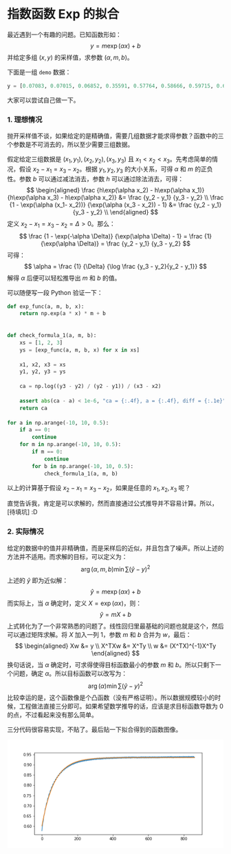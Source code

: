 # 指数函数 Exp 的拟合

最近遇到一个有趣的问题。已知函数形如：
$$
y = m\exp(\alpha x) + b
$$
并给定多组 $(x, y)$ 的采样值，求参数 $(\alpha, m, b)$。

下面是一组 `demo` 数据：

```python
y = [0.07083, 0.07015, 0.06852, 0.35591, 0.57764, 0.58666, 0.59715, 0.6065, 0.6126, 0.61695, 0.61948, 0.62376, 0.62977, 0.63797, 0.64594, 0.65188, 0.65451, 0.65714, 0.65849, 0.66306, 0.66962, 0.67725, 0.68327, 0.68699, 0.68809, 0.6895, 0.69227, 0.69728, 0.70394, 0.70924, 0.71304, 0.71446, 0.71495, 0.7166, 0.72043, 0.7261, 0.73139, 0.73602, 0.7383, 0.7368, 0.73853, 0.74128, 0.74678, 0.75281, 0.75639, 0.75887, 0.75842, 0.75842, 0.75995, 0.76348, 0.76935, 0.77311, 0.7765, 0.7763, 0.77566, 0.7767, 0.77916, 0.78417, 0.78911, 0.79204, 0.79304, 0.79181, 0.79093, 0.79432, 0.79777, 0.80238, 0.80581, 0.80739, 0.80619, 0.80528, 0.80657, 0.80848, 0.8135, 0.81761, 0.81917, 0.81895, 0.81732, 0.81723, 0.81964, 0.82344, 0.82792, 0.83053, 0.83041, 0.82964, 0.82803, 0.82992, 0.83272, 0.83768, 0.8396, 0.8407, 0.83974, 0.83855, 0.83839, 0.8414, 0.84429, 0.84849, 0.84998, 0.84857, 0.84769, 0.84662, 0.84824, 0.85257, 0.85554, 0.85841, 0.85727, 0.85562, 0.85475, 0.85546, 0.85856, 0.86197, 0.86494, 0.86492, 0.86345, 0.8618, 0.86155, 0.86396, 0.86848, 0.87133, 0.87283, 0.87083, 0.86858, 0.86889, 0.86958, 0.87263, 0.87647, 0.87817, 0.87735, 0.87587, 0.87419, 0.87453, 0.87663, 0.88047, 0.88334, 0.88339, 0.88129, 0.87941, 0.87945, 0.88088, 0.88473, 0.88777, 0.88832, 0.8875, 0.88478, 0.88404, 0.8854, 0.88744, 0.89135, 0.89292, 0.89211, 0.88996, 0.88803, 0.88904, 0.89065, 0.8946, 0.89652, 0.89661, 0.89553, 0.89253, 0.8919, 0.89379, 0.89697, 0.90014, 0.90062, 0.89917, 0.89682, 0.89554, 0.89646, 0.89894, 0.90237, 0.90415, 0.90381, 0.90108, 0.8989, 0.89972, 0.90181, 0.90407, 0.90739, 0.90649, 0.90473, 0.90255, 0.90146, 0.90357, 0.90677, 0.90937, 0.90992, 0.90866, 0.90579, 0.90441, 0.90493, 0.90759, 0.91087, 0.91286, 0.91062, 0.9086, 0.90741, 0.90693, 0.90894, 0.91238, 0.91349, 0.91489, 0.91234, 0.90946, 0.90889, 0.91045, 0.91314, 0.91547, 0.91711, 0.91556, 0.9116, 0.91136, 0.91144, 0.91474, 0.9174, 0.91788, 0.9174, 0.91492, 0.9131, 0.91293, 0.91422, 0.91811, 0.91991, 0.91992, 0.91745, 0.91505, 0.91447, 0.91594, 0.91798, 0.92102, 0.92147, 0.92033, 0.91686, 0.91557, 0.91668, 0.9187, 0.9223, 0.92373, 0.92231, 0.92007, 0.91697, 0.9171, 0.91897, 0.92247, 0.92428, 0.92399, 0.92202, 0.91914, 0.91791, 0.92026, 0.9224, 0.92498, 0.92561, 0.92383, 0.9215, 0.91878, 0.91974, 0.92275, 0.92503, 0.92726, 0.92594, 0.9231, 0.92064, 0.92001, 0.92234, 0.92585, 0.92789, 0.92739, 0.92474, 0.92268, 0.92067, 0.92218, 0.9255, 0.92756, 0.92912, 0.92668, 0.92392, 0.92293, 0.92187, 0.92554, 0.92871, 0.92944, 0.92861, 0.92564, 0.92356, 0.92254, 0.92535, 0.92817, 0.93001, 0.93022, 0.92808, 0.92485, 0.92375, 0.92431, 0.92775, 0.93006, 0.93119, 0.93023, 0.92629, 0.92468, 0.92519, 0.92732, 0.93081, 0.93183, 0.93074, 0.92795, 0.9257, 0.925, 0.92692, 0.92984, 0.93255, 0.93115, 0.92977, 0.92647, 0.92543, 0.92693, 0.92935, 0.93263, 0.93344, 0.93063, 0.92921, 0.92643, 0.92691, 0.92911, 0.93187, 0.93358, 0.93203, 0.93012, 0.92717, 0.9261, 0.92871, 0.93094, 0.93442, 0.93335, 0.93112, 0.92889, 0.92639, 0.92751, 0.93023, 0.93303, 0.934, 0.93253, 0.92966, 0.92689, 0.92751, 0.93047, 0.93303, 0.93482, 0.93343, 0.93079, 0.92838, 0.92764, 0.93019, 0.93251, 0.93511, 0.93484, 0.93222, 0.93035, 0.92863, 0.92903, 0.93182, 0.93475, 0.93528, 0.93351, 0.93089, 0.92903, 0.92844, 0.93143, 0.93436, 0.93624, 0.93535, 0.93207, 0.92956, 0.92942, 0.9309, 0.93476, 0.93563, 0.93587, 0.93343, 0.93039, 0.92922, 0.92991, 0.93273, 0.93577, 0.93633, 0.93495, 0.93124, 0.92953, 0.9297, 0.93157, 0.9351, 0.93636, 0.935, 0.933, 0.92997, 0.93002, 0.93121, 0.93412, 0.93719, 0.93605, 0.93423, 0.9314, 0.92948, 0.93031, 0.93377, 0.93694, 0.93655, 0.93518, 0.93297, 0.93001, 0.93075, 0.93262, 0.93492, 0.93812, 0.93647, 0.93324, 0.93165, 0.93033, 0.93146, 0.93579, 0.9371, 0.93695, 0.93471, 0.93186, 0.93016, 0.93199, 0.93454, 0.93617, 0.93793, 0.93631, 0.93289, 0.93116, 0.93086, 0.9336, 0.93627, 0.93766, 0.93745, 0.93473, 0.93196, 0.93147, 0.93285, 0.93609, 0.93783, 0.93756, 0.9351, 0.93301, 0.93132, 0.93139, 0.93505, 0.93711, 0.93801, 0.93679, 0.93324, 0.93158, 0.93137, 0.93353, 0.93749, 0.93829, 0.9375, 0.93539, 0.93223, 0.93199, 0.93334, 0.9361, 0.93834, 0.93826, 0.9364, 0.93374, 0.93171, 0.93279, 0.93485, 0.93855, 0.93864, 0.93743, 0.93469, 0.93192, 0.93246, 0.93401, 0.93715, 0.93948, 0.93794, 0.93573, 0.93276, 0.93148, 0.93337, 0.93636, 0.93872, 0.93829, 0.93659, 0.93436, 0.93234, 0.93299, 0.93557, 0.9381, 0.93984, 0.93768, 0.93468, 0.93251, 0.93239, 0.93495, 0.93752, 0.93931, 0.9386, 0.93619, 0.93289, 0.93167, 0.93465, 0.93632, 0.93917, 0.93935, 0.93645, 0.93375, 0.93272, 0.9326, 0.93591, 0.93835, 0.93978, 0.93825, 0.93529, 0.93339, 0.93338, 0.93548, 0.93768, 0.93912, 0.93928, 0.93585, 0.9335, 0.93292, 0.93396, 0.93755, 0.93888, 0.93928, 0.93783, 0.93368, 0.93319, 0.93295, 0.93557, 0.93807, 0.93914, 0.9378, 0.93546, 0.9328, 0.93231, 0.93458, 0.93807, 0.93872, 0.93822, 0.93612, 0.93294, 0.93264, 0.93373, 0.93661, 0.93924, 0.93879, 0.93755, 0.93402, 0.9326, 0.93328, 0.936, 0.93863, 0.93932, 0.93819, 0.93485, 0.93279, 0.93263, 0.93447, 0.93707, 0.94027, 0.93861, 0.93638, 0.93366, 0.93274, 0.93463, 0.93673, 0.9391, 0.9397, 0.93699, 0.93418, 0.93275, 0.93341, 0.93618, 0.93884, 0.94003, 0.93764, 0.93602, 0.93296, 0.9326, 0.93517, 0.93848, 0.93932, 0.93988, 0.93612, 0.9337, 0.93254, 0.93402, 0.93684, 0.93918, 0.93962, 0.93772, 0.93467, 0.9329, 0.93318, 0.9358, 0.93811, 0.93977, 0.93866, 0.93503, 0.93391, 0.93258, 0.93465, 0.93801, 0.94014, 0.93907, 0.93745, 0.93353, 0.93307, 0.93447, 0.93716, 0.93922, 0.93976, 0.93766, 0.93479, 0.93273, 0.93315, 0.93636, 0.93869, 0.9395, 0.93896, 0.93591, 0.93335, 0.93331, 0.93599, 0.93833, 0.94013, 0.93917, 0.93699, 0.934, 0.93305, 0.93439, 0.93695, 0.93944, 0.94001, 0.93763, 0.93537, 0.9328, 0.93427, 0.93643, 0.93897, 0.94026, 0.93824, 0.93578, 0.93381, 0.93279, 0.9352, 0.93803, 0.93952, 0.93975, 0.93715, 0.93424, 0.93281, 0.93398, 0.93732, 0.93922, 0.94004, 0.93802, 0.9351, 0.93282, 0.9335, 0.93663, 0.93874, 0.93996, 0.93928, 0.9361, 0.93436, 0.93359, 0.93545, 0.93759, 0.93957, 0.94009, 0.93699, 0.93466, 0.93369, 0.93401, 0.93808, 0.93963, 0.93992, 0.93858, 0.93464, 0.934, 0.93443, 0.93646, 0.93967, 0.94021, 0.93933, 0.9362, 0.93412, 0.93409, 0.93546, 0.93878, 0.94047, 0.93995, 0.93803, 0.93503, 0.93401, 0.93519, 0.93738, 0.9402, 0.93973, 0.93896, 0.93621, 0.93367, 0.93449, 0.93679, 0.93953, 0.94073, 0.93939, 0.93688, 0.93425, 0.93423, 0.9363, 0.93856, 0.94105, 0.93968, 0.938, 0.93533, 0.9339, 0.93556, 0.93734, 0.94019, 0.94131, 0.93834, 0.93626, 0.93442, 0.93429, 0.93713, 0.93937, 0.94151, 0.9396, 0.93655, 0.93431, 0.9335, 0.93587, 0.93823, 0.94031, 0.94016, 0.93705, 0.93527, 0.93319, 0.93465, 0.93832, 0.94012, 0.94032, 0.93941, 0.93554, 0.93482, 0.93452, 0.93708, 0.93952, 0.94098, 0.93998, 0.93674, 0.93479, 0.93419, 0.93567, 0.93916, 0.94039, 0.94044, 0.93864, 0.93463, 0.93446, 0.93528, 0.93781, 0.94031, 0.94056, 0.93912, 0.93603, 0.93488, 0.93471, 0.93695, 0.9401, 0.94118, 0.94035, 0.93758, 0.93448, 0.93406, 0.93627, 0.93936, 0.94095, 0.94041, 0.93885, 0.93544, 0.93449, 0.93569, 0.93817, 0.94072, 0.94056, 0.93973, 0.93626, 0.93433, 0.93471, 0.93707, 0.93942, 0.94183, 0.93964, 0.93824, 0.93461, 0.93424, 0.93639, 0.93897, 0.94098, 0.94103, 0.93834, 0.93643, 0.9349, 0.9356, 0.93844, 0.94109, 0.94137, 0.93893, 0.93681, 0.93524, 0.93513, 0.9375, 0.93988, 0.9412, 0.94037, 0.93726, 0.93593, 0.93439, 0.93569, 0.93935, 0.94139, 0.94176, 0.93856, 0.93568, 0.93485, 0.9357, 0.93837, 0.941, 0.94137, 0.9396, 0.9368, 0.93493, 0.93422, 0.93694, 0.9404, 0.9411, 0.94109, 0.93813, 0.93505, 0.93572, 0.9365, 0.93954, 0.94177, 0.9412, 0.9387, 0.93638, 0.93514, 0.93591, 0.93816, 0.94149, 0.94062, 0.94037, 0.93695, 0.93522, 0.93554, 0.93733]
```

大家可以尝试自己做一下。

### 1. 理想情况

抛开采样值不谈，如果给定的是精确值，需要几组数据才能求得参数？函数中的三个参数是不可消去的，所以至少需要三组数据。

假定给定三组数据是 $(x_1, y_1), (x_2, y_2), (x_3, y_3)$ 且 $x_1 < x_2 < x_3$。先考虑简单的情况，假设 $x_2 - x_1 = x_3 - x_2$。根据 $y_1, y_2, y_3$ 的大小关系，可得 $\alpha$ 和 $m$ 的正负性。参数 $b$ 可以通过减法消去，参数 $h$ 可以通过除法消去，可得：
$$
\begin{aligned}
\frac {h\exp(\alpha x_2) - h\exp(\alpha x_1)} {h\exp(\alpha x_3) - h\exp(\alpha x_2)} &= \frac {y_2 - y_1} {y_3 - y_2} \\
\frac {1 - \exp(\alpha (x_1- x_2))} {\exp(\alpha (x_3 - x_2)) - 1} &= \frac {y_2 - y_1} {y_3 - y_2} \\
\end{aligned}
$$
定义 $x_2 - x_1 = x_3 - x_2 = \Delta > 0$。那么：
$$
\frac {1 - \exp(-\alpha \Delta)} {\exp(\alpha \Delta) - 1} = \frac {1} {\exp(\alpha \Delta)} = \frac {y_2 - y_1} {y_3 - y_2}
$$
可得：
$$
\alpha = \frac {1} {\Delta} {\log \frac {y_3 - y_2}{y_2 - y_1}}
$$
解得 $\alpha$ 后便可以轻松推导出 $m$ 和 $b$ 的值。

可以随便写一段 Python 验证一下：

```python
def exp_func(a, m, b, x):
    return np.exp(a * x) * m + b


def check_formula_1(a, m, b):
    xs = [1, 2, 3]
    ys = [exp_func(a, m, b, x) for x in xs]

    x1, x2, x3 = xs
    y1, y2, y3 = ys

    ca = np.log((y3 - y2) / (y2 - y1)) / (x3 - x2)

    assert abs(ca - a) < 1e-6, "ca = {:.4f}, a = {:.4f}, diff = {:.1e}".format(ca, a, abs(ca - a))
    return ca

for a in np.arange(-10, 10, 0.5):
    if a == 0:
        continue
    for m in np.arange(-10, 10, 0.5):
        if m == 0:
            continue
        for b in np.arange(-10, 10, 0.5):
            check_formula_1(a, m, b)
```

以上的计算基于假设 $x_2 - x_1 = x_3 - x_2$，如果是任意的 $x_1, x_2, x_3$ 呢？

直觉告诉我，肯定是可以求解的，然而直接通过公式推导并不容易计算。所以，[待填坑] :D

### 2. 实际情况

给定的数据中的值并非精确值，而是采样后的近似，并且包含了噪声。所以上述的方法并不适用。而求解的目标，可以定义为：
$$
\arg {(\alpha, m, b)} \min {\sum {(\hat y - y)^2}}
$$
上述的 $\hat y$ 即为近似解：
$$
\hat y = m\exp(\alpha x) + b
$$
而实际上，当 $\alpha$ 确定时，定义 $X = \exp(\alpha x)$，则：
$$
\hat y = mX + b
$$
上式转化为了一个非常熟悉的问题了。线性回归里最基础的问题也就是这个，然后可以通过矩阵求解。将 $X$ 加入一列 1，参数 $m$ 和 $b$ 合并为 $w$，最后：
$$
\begin{aligned}
Xw &= y \\
X^TXw &= X^Ty \\
w &= (X^TX)^{-1}X^Ty
\end{aligned}
$$
换句话说，当 $\alpha$ 确定时，可求得使得目标函数最小的参数 $m$ 和 $b$。所以只剩下一个问题，确定 $\alpha$。所以目标函数可以改写为：
$$
\arg{(\alpha)} \min \sum {(\hat y - y)^2}
$$
比较幸运的是，这个函数像是个凸函数（没有严格证明）。所以数据规模较小的时候，工程做法直接三分即可。如果希望数学推导的话，应该是求目标函数导数为 0 的点，不过看起来没有那么简单。

三分代码很容易实现，不贴了。最后贴一下拟合得到的函数图像。

![](../images/ad0d70675cd56fb36defab5a49050cad.png)